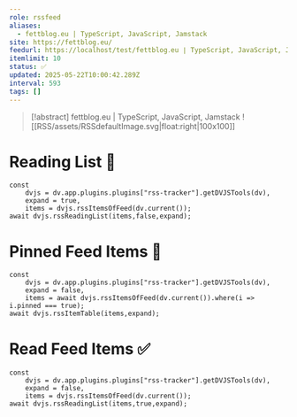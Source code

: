 ```yaml
---
role: rssfeed
aliases:
  - fettblog.eu | TypeScript, JavaScript, Jamstack
site: https://fettblog.eu/
feedurl: https://localhost/test/fettblog․eu ∣ TypeScript, JavaScript, Jamstack/feed.xml
itemlimit: 10
status: ✅
updated: 2025-05-22T10:00:42.289Z
interval: 593
tags: []
---
```


> [!abstract] fettblog.eu | TypeScript, JavaScript, Jamstack
> ![[RSS/assets/RSSdefaultImage.svg|float:right|100x100]] 

# Reading List 📑

~~~dataviewjs
const
	dvjs = dv.app.plugins.plugins["rss-tracker"].getDVJSTools(dv),
	expand = true,
	items = dvjs.rssItemsOfFeed(dv.current());
await dvjs.rssReadingList(items,false,expand);
~~~

# Pinned Feed Items 📍

~~~dataviewjs
const
	dvjs = dv.app.plugins.plugins["rss-tracker"].getDVJSTools(dv),
	expand = false,
	items = await dvjs.rssItemsOfFeed(dv.current()).where(i => i.pinned === true);
await dvjs.rssItemTable(items,expand);
~~~

# Read Feed Items ✅

~~~dataviewjs
const
	dvjs = dv.app.plugins.plugins["rss-tracker"].getDVJSTools(dv),
	expand = false,
	items = dvjs.rssItemsOfFeed(dv.current());
await dvjs.rssReadingList(items,true,expand);
~~~